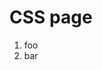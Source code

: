 ﻿<properties
	pageTitle="CSS"
	description="bla bla bla"
	slug="css"
	keywords="css, intellisense"
/>

# CSS page

1. foo
2. bar